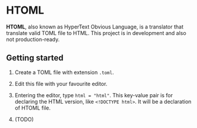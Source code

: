 # HTOML

**HTOML**, also known as HyperText Obvious Language, is a translator that translate valid TOML file to HTML. This project is in development and also not production-ready.

## Getting started

1. Create a TOML file with extension `.toml`.

2. Edit this file with your favourite editor.

3. Entering the editor, type `html = "html"`. This key-value pair is for declaring the HTML version, like `<!DOCTYPE html>`. It will be a declaration of HTOML file.

4. (TODO)


